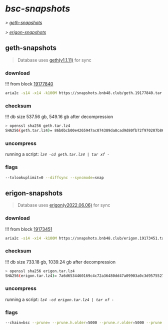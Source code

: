# *bsc-snapshots*


*\> [geth-snapshots](#geth-snapshots)*

*\> [erigon-snapshots](#erigon-snapshots)*


## geth-snapshots


> Database uses [geth(v1.1.11)](https://github.com/bnb-chain/bsc/releases/tag/v1.1.11) for sync


### download

<!-- begin_geth -->

!!! from block [19177840](https://bscscan.com/block/19177840)
```bash
aria2c -s14 -x14 -k100M https://snapshots.bnb48.club/geth.19177840.tar.lz4 -o geth.tar.lz4
```


### checksum


!!! db size 537.56 gb, 549.16 gb after decompression
```bash
> openssl sha256 geth.tar.lz4
SHA256(geth.tar.lz4)= 86b0bcb00e4265947ac074389da8cad9d80fb72f970207b86f03b917ca5b4951
```

<!-- end_geth -->

### uncompress


running a script: _`lz4 -cd geth.tar.lz4 | tar xf -`_


### flags


```bash
--txlookuplimit=0 --diffsync --syncmode=snap
```


## erigon-snapshots


> Database uses [erigon(v2022.06.06)](https://github.com/ledgerwatch/erigon/releases/tag/v2022.06.06) for sync


### download

<!-- begin_erigon -->

!!! from block [19173451](https://bscscan.com/block/19173451)
```bash
aria2c -s14 -x14 -k100M https://snapshots.bnb48.club/erigon.19173451.tar.lz4 -o erigon.tar.lz4
```


### checksum


!!! db size 733.18 gb, 1039.24 gb after decompression
```bash
> openssl sha256 erigon.tar.lz4
SHA256(erigon.tar.lz4)= 7a6d6534460169c4c72a36480dd47a09903a0c3d9575527f813ffa6100aa29f6
```

<!-- end_erigon -->

### uncompress


running a script: _`lz4 -cd erigon.tar.lz4 | tar xf -`_


### flags


```bash
--chain=bsc --prune= --prune.h.older=5000 --prune.r.older=5000 --prune.t.older=5000 --prune.c.older=5000 --db.pagesize=16k
```
